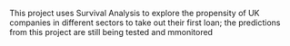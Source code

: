 This project uses Survival Analysis to explore the propensity of UK companies in different sectors to take out their first loan; the predictions from this project are still being tested and mmonitored
